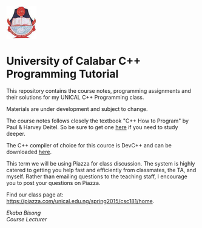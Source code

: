 ![University of Calabar](unical.jpg "University of Calabar")  
# University of Calabar C++ Programming Tutorial
This repository contains the course notes, programming assignments and their solutions for my UNICAL C++ Programming class.  
  
Materials are under development and subject to change.  
  
The course notes follows closely the textbook "C++ How to Program" by Paul & Harvey Deitel. So be sure to get one [here](http://www.amazon.com/Program-Objects-Version-Edition-Deitel/dp/0133378713) if you need to study deeper.
  
The C++ compiler of choice for this cource is DevC++ and can be downloaded [here](http://sourceforge.net/projects/orwelldevcpp/).

This term we will be using Piazza for class discussion. The system is highly catered to getting you help fast and efficiently from classmates, the TA, and myself. Rather than emailing questions to the teaching staff, I encourage you to post your questions on Piazza.

Find our class page at: https://piazza.com/unical.edu.ng/spring2015/csc181/home.
  
_Ekaba Bisong_  
_Course Lecturer_